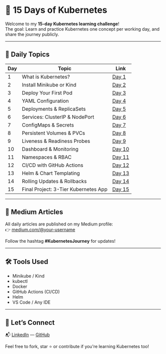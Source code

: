 # 🚀 15 Days of Kubernetes

Welcome to my **15-day Kubernetes learning challenge**!  
The goal: Learn and practice Kubernetes one concept per working day, and share the journey publicly.

---

## 📅 Daily Topics

| Day | Topic | Link |
|-----|-------|------|
| 1 | What is Kubernetes? | [Day 1](day1/) |
| 2 | Install Minikube or Kind | [Day 2](day2/) |
| 3 | Deploy Your First Pod | [Day 3](day3/) |
| 4 | YAML Configuration | [Day 4](day4/) |
| 5 | Deployments & ReplicaSets | [Day 5](day5/) |
| 6 | Services: ClusterIP & NodePort | [Day 6](day6/) |
| 7 | ConfigMaps & Secrets | [Day 7](day7/) |
| 8 | Persistent Volumes & PVCs | [Day 8](day8/) |
| 9 | Liveness & Readiness Probes | [Day 9](day9/) |
|10 | Dashboard & Monitoring | [Day 10](day10/) |
|11 | Namespaces & RBAC | [Day 11](day11/) |
|12 | CI/CD with GitHub Actions | [Day 12](day12/) |
|13 | Helm & Chart Templating | [Day 13](day13/) |
|14 | Rolling Updates & Rollbacks | [Day 14](day14/) |
|15 | Final Project: 3-Tier Kubernetes App | [Day 15](day15/) |

---

## 🔗 Medium Articles

All daily articles are published on my Medium profile:  
👉 [medium.com/@your-username](https://medium.com/@otniel-tamini)

Follow the hashtag **#KubernetesJourney** for updates!

---

## 🛠️ Tools Used

- Minikube / Kind
- kubectl
- Docker
- GitHub Actions (CI/CD)
- Helm
- VS Code / Any IDE

---

## 🙌 Let’s Connect

📬 [LinkedIn](https://linkedin.com/in/your-profile) — [GitHub](https://github.com/otniel-tamini)

Feel free to fork, star ⭐ or contribute if you're learning Kubernetes too!
